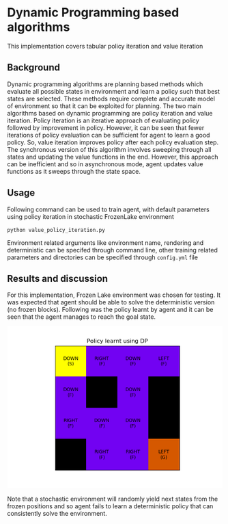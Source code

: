 # Dynamic Programming based algorithms
This implementation covers tabular policy iteration and value iteration
## Background
Dynamic programming algorithms are planning based methods which evaluate all possible states in environment and learn a policy such that best states are selected. These methods require complete and accurate model of environment so that it can be exploited for planning. The two main algorithms based on dynamic programming are policy iteration and value iteration. Policy iteration is an iterative approach of evaluating policy followed by improvement in policy. However, it can be seen that fewer iterations of policy evaluation can be sufficient for agent to learn a good policy. So, value iteration improves policy after each policy evaluation step.  
The synchronous version of this algorithm involves sweeping through all states and updating the value functions in the end. However, this approach can be inefficient and so in asynchronous mode, agent updates value functions as it sweeps through the state space.

## Usage
Following command can be used to train agent, with default parameters using policy iteration in stochastic FrozenLake environment
```
python value_policy_iteration.py
```
Environment related arguments like environment name, rendering and deterministic can be specifed through command line, other training related parameters and directories can be specified through `config.yml` file

## Results and discussion
For this implementation, Frozen Lake environment was chosen for testing. It was expected that agent should be able to solve the deterministic version (no frozen blocks). Following was the policy learnt by agent and it can be seen that the agent manages to reach the goal state. 

![Policy learnt by agent](../assets/Dynamic_programming/FrozenLake-v0_deterministic_policy_iteration_policy.png)

Note that a stochastic environment will randomly yield next states from the frozen positions and so agent fails to learn a deterministic policy that can consistently solve the environment.